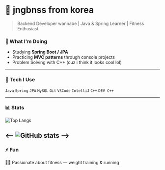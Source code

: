 # 👋 jngbnss from korea

> Backend Developer wannabe | Java & Spring Learner | Fitness Enthusiast  

### 🚀 What I'm Doing
- Studying **Spring Boot / JPA**
- Practicing **MVC patterns** through console projects
- Problem Solving with C++ (cuz i think it looks cool lol)

---

### 🧰 Tech I Use
`Java` `Spring` `JPA` `MySQL` `Git` `VSCode` `IntelliJ` `C++` `DEV C++`

---

### 📊 Stats
![Top Langs](https://github-readme-stats.vercel.app/api/top-langs/?username=jngbnss&layout=compact&theme=github_dark)

<--
![GitHub stats](https://github-readme-stats.vercel.app/api?username=jngbnss&show_icons=true&theme=github_dark)
-->
---

### ⚡ Fun
🏋️‍♂️ Passionate about fitness — weight training & running


